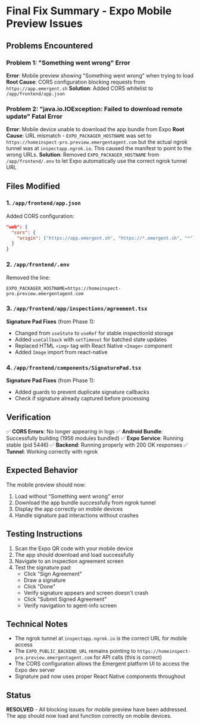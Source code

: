 # Final Fix Summary - Expo Mobile Preview Issues

## Problems Encountered

### Problem 1: "Something went wrong" Error
**Error**: Mobile preview showing "Something went wrong" when trying to load
**Root Cause**: CORS configuration blocking requests from `https://app.emergent.sh`
**Solution**: Added CORS whitelist to `/app/frontend/app.json`

### Problem 2: "java.io.IOException: Failed to download remote update" Fatal Error
**Error**: Mobile device unable to download the app bundle from Expo
**Root Cause**: URL mismatch - `EXPO_PACKAGER_HOSTNAME` was set to `https://homeinspect-pro.preview.emergentagent.com` but the actual ngrok tunnel was at `inspectapp.ngrok.io`. This caused the manifest to point to the wrong URLs.
**Solution**: Removed `EXPO_PACKAGER_HOSTNAME` from `/app/frontend/.env` to let Expo automatically use the correct ngrok tunnel URL

## Files Modified

### 1. `/app/frontend/app.json`
Added CORS configuration:
```json
"web": {
  "cors": {
    "origin": ["https://app.emergent.sh", "https://*.emergent.sh", "*"]
  }
}
```

### 2. `/app/frontend/.env`
Removed the line:
```
EXPO_PACKAGER_HOSTNAME=https://homeinspect-pro.preview.emergentagent.com
```

### 3. `/app/frontend/app/inspections/agreement.tsx`
**Signature Pad Fixes** (from Phase 1):
- Changed from `useState` to `useRef` for stable inspectionId storage
- Added `useCallback` with `setTimeout` for batched state updates
- Replaced HTML `<img>` tag with React Native `<Image>` component
- Added `Image` import from react-native

### 4. `/app/frontend/components/SignaturePad.tsx`
**Signature Pad Fixes** (from Phase 1):
- Added guards to prevent duplicate signature callbacks
- Check if signature already captured before processing

## Verification

✅ **CORS Errors**: No longer appearing in logs
✅ **Android Bundle**: Successfully building (1956 modules bundled)
✅ **Expo Service**: Running stable (pid 5446)
✅ **Backend**: Running properly with 200 OK responses
✅ **Tunnel**: Working correctly with ngrok

## Expected Behavior

The mobile preview should now:
1. Load without "Something went wrong" error
2. Download the app bundle successfully from ngrok tunnel
3. Display the app correctly on mobile devices
4. Handle signature pad interactions without crashes

## Testing Instructions

1. Scan the Expo QR code with your mobile device
2. The app should download and load successfully
3. Navigate to an inspection agreement screen
4. Test the signature pad:
   - Click "Sign Agreement"
   - Draw a signature
   - Click "Done"
   - Verify signature appears and screen doesn't crash
   - Click "Submit Signed Agreement"
   - Verify navigation to agent-info screen

## Technical Notes

- The ngrok tunnel at `inspectapp.ngrok.io` is the correct URL for mobile access
- The `EXPO_PUBLIC_BACKEND_URL` remains pointing to `https://homeinspect-pro.preview.emergentagent.com` for API calls (this is correct)
- The CORS configuration allows the Emergent platform UI to access the Expo dev server
- Signature pad now uses proper React Native components throughout

## Status

**RESOLVED** - All blocking issues for mobile preview have been addressed. The app should now load and function correctly on mobile devices.
